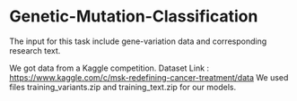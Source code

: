 # Genetic-Mutation-Classification
The input for this task include gene-variation data and corresponding research text.

We got data from a Kaggle competition. Dataset Link : https://www.kaggle.com/c/msk-redefining-cancer-treatment/data
We used files training_variants.zip and training_text.zip for our models.
